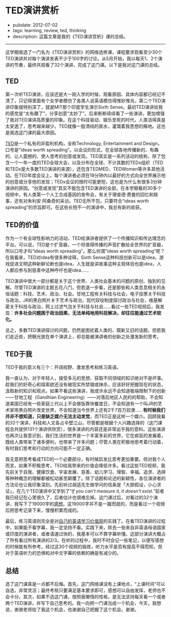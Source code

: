 # TED演讲赏析

- pubdate: 2012-07-02
- tags: learning, review, ted, thinking
- description: 这篇文章是我的《TED演讲赏析》课的总结。

---

这学期我选了一门名为《TED演讲赏析》的网络选修课，课程要求观看至少30个TED演讲并对每个演讲发表不少于100字的讨论。从5月开始，我以每天1、2个演讲的节奏，最终共观看了32个演讲，完成了这门课。以下是我对这门课的总结。

## TED

第一次听TED演讲，应该还是大一刚入学的时候，观看原因、具体内容都已经记不清了，只记得里面有个女学者模仿了各类人说英语模仿得惟妙惟肖。第二个TED演讲印象就特别深了，就是MIT那个印度学生演示Sixth Sense。最初TED演讲给我的感觉是“太有趣了”，分享创意“太妙了”。后来断断续续看了一些演讲，更加增强了我对TED演讲高质量的印象。在这个科技驱动、娱乐至死的时代，人类活得真是太安逸了，思考越来越少。TED就像一股清纯的泉水，灌溉着我思想的瘠地。这也是我选这门课的最大原因。

[TED][ted_wiki]是一个私有的非盈利机构，全称Technology, Entertainment and Design，口号是“ideas worth spreading”。以会议的形式，在全球各地传播新的、有趣的、让人震撼的、使人思考的创意或发现。TED其实是一系列活动的统称，除了包含一个一年一度的TED全球大会，以及分布在全球、不计其数的TEDx组织（TED和TEDx是大多数TED演讲的来源），还包含TEDMED、TEDWomen等许多其他活动。在TED年度会议上，每个演讲者必须在18分钟内以最好的方式向全世界展示他的创意或分享他的发现；TEDx会议的限时可能更短，这也是为什么有很多3分钟演讲的原因。“创意或发现”其实不能包含TED演讲的全部，在本学期看的30多个视频中，有人类第一个人工合成基因的发布会，有关于理查德·费曼的回忆和轶事，还有对朱利安·阿桑奇的采访。TED无所不包，只要符合“ideas worth spreading”的宗旨即可。在这些长短不一的演讲中，我总有新的收获。

## TED的价值

作为一个有全球性影响力的活动，TED给演讲者提供了一个传播知识和传达理念的平台。可以说，TED是个扩音器，一个将值得传播的声音扩散给全世界的扩音器，所以口号才叫“ideas worth spreading”。那么何谓“ideas worth spreading”呢？在我看来，TED对idea有很多种诠释，Sixth Sense这种科技创新可以是idea，游戏促进文明这种新鲜论断也是idea，人生就是讲故事这种主观体验也是idea，人人都应参与到慈善中这种呼吁也是idea……

TED演讲中很大一部分都是关于这个世界、人类社会基本的问题的原创、独到的见解。尽管TED演讲的主题五花八门，但若退一步看，还是那些和人类息息相关的永恒话题：科技、艺术、政治、社会。甘地工程有关科技与社会，电子投票关于科技与政治，JR的黑白照片关于艺术与政治，现代奴役制度探讨政治与社会，维基解密关于科技与政治，网上过滤气泡关于科技与社会……看过一些TED视频后，我发现：**许多社会问题困于政治因素，无法单纯地用科技解决，却往往能通过艺术软化。**

总之，多数TED演讲探讨的问题，仍然是困扰着人类的、既新又旧的话题。但若我们走近些，把眼光放在单个演讲上，却总能被演讲者的创新之处激发新的思考。

## TED于我

TED于我的意义有三个：开阔视野、激发思考和练习英语。

我一直认为，对于年轻人，接受多元的思想、获取不同领域的知识绝对不是坏事。趁我们的好奇心和探索欲还没有被现实所禁锢或抹杀，应该好好把握现在的状态，汲取新的知识和观点。如果不看这些演讲，我或许永远不会知道极端限制下的创新——甘地工程（Gandhian Engineering）——对落后地区人民的的帮助，不会知道美国已经有一些家庭三代以上不会做饭靠快餐度日，不会知道有一个叫JR的艺术家用黑白照片改变世界，不会知道当今世界上还有2千7百万奴隶……**有时候我们并非不想知道，只是缺乏媒介无法主动发觉**，而TED正是这样一个媒介。回顾我看的32个演讲，科技和人文各占半壁江山，尽管都是根据个人兴趣选择的（这门课程总共提供131个演讲供欣赏），很多演讲的内容还是非常出乎我的意料。这些演讲也再次让我意识到，我们生活的世界是一个丰富多彩的世界，它在疯狂的发展着，既给人类带来了诸多便利，也带来了许多问题；尽管人类在积极地思考着行动着，有时我们思考和行动的方向可能不一定正确。

我无意把思考看成TED的一个必要部分，有时候启发比思考更加重要。但对我个人而言，如果不积极思考，TED给我带来的价值会降低许多。看过这些TED视频，我先前关于自我、健康饮食、宇宙发展、慈善、幼儿学习、理智、幸福、追求、选择等种种概念的理解都被松动甚至颠覆了。除了话题和论述的新颖性，各位演讲者的方法论也让我印象深刻。先前听过胡适先生做学问的信条是「大胆假设，小心求证」，在几个TED演讲中又学到了“*If you can’t measure it, it doesn't exist.*”前者我已经记在心里很久了，后者估计也很难忘掉。这门课过后，对看过的32个演讲，我写下了19000字的[感想][review]。这19000字并不是一蹴而就的，而是看过一个视频后把思考记录下来，慢慢积累而成的。

最后，练习英语则完全是对[自己的英语学习价值观][learn_english]的实践了。在看TED演讲的过程中，如果能不看字幕，我一定坚持不看。实践下来，除去一些来自非英语母语国家或印度的演讲者，或者语速过快的，我基本可以不靠字幕听懂。这部分演讲大概占了所有看过所有演讲的2/3。在听的过程中，我时不时会记一些笔记，以便写感想的时候能有所参考。经过这30个视频的锻炼，听力水平是否有提高不得而知，但对于英语听力的恐惧和对中文字幕的依赖的确是有减少的。

## 总结

选了这门课真是一点都不后悔。首先，这门网络课没有上课地点，“上课时间”可以自选，非常灵活；最终考核只要满足基本要求即可，感想可以自由发挥，老师也不会卡分。其次，如果不选这门课，按照我懒惰的性格，是无法坚持每天看一个或者两个TED演讲，并写下自己思考的。我一向把一门课当成一个机会，今天，我想说，谢谢老师给了我这个机会，也谢谢自己把握了这个机会。谢谢。

[ted_wiki]: http://en.wikipedia.org/wiki/TED_(conference)
[review]: /assets/files/TED-Notes.pdf
[learn_english]: http://hackab.it/2012/06/on-learning-english
